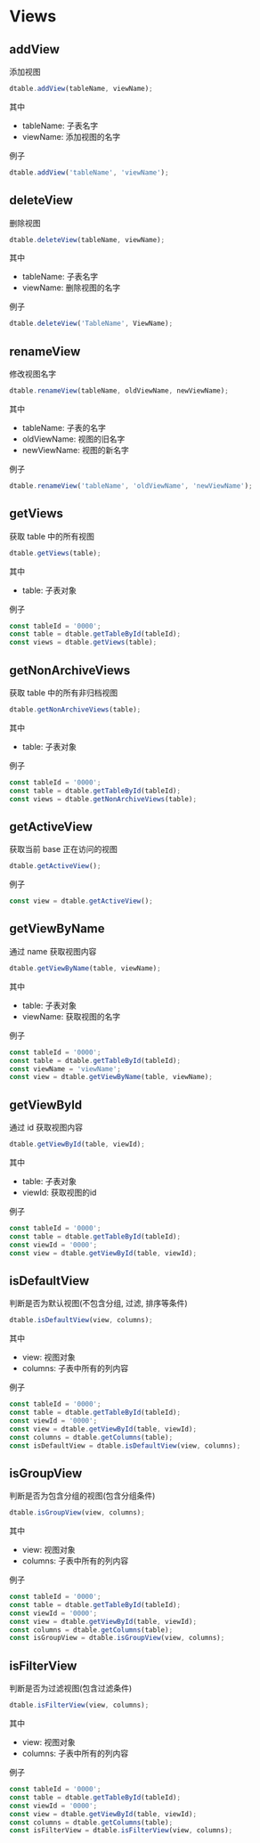 # Views

## addView

添加视图

```javascript
dtable.addView(tableName, viewName);
```

其中

* tableName: 子表名字
* viewName: 添加视图的名字

例子

```javascript
dtable.addView('tableName', 'viewName');
```

## deleteView

删除视图

```javascript
dtable.deleteView(tableName, viewName);
```

其中

* tableName: 子表名字
* viewName: 删除视图的名字

例子

```javascript
dtable.deleteView('TableName', ViewName);
```

## renameView

修改视图名字

```javascript
dtable.renameView(tableName, oldViewName, newViewName);
```

其中

* tableName: 子表的名字
* oldViewName: 视图的旧名字
* newViewName: 视图的新名字

例子

```javascript
dtable.renameView('tableName', 'oldViewName', 'newViewName');
```

## getViews

获取 table 中的所有视图

```javascript
dtable.getViews(table);
```

其中

* table: 子表对象

例子

```javascript
const tableId = '0000';
const table = dtable.getTableById(tableId);
const views = dtable.getViews(table);
```

## getNonArchiveViews

获取 table 中的所有非归档视图

```javascript
dtable.getNonArchiveViews(table);
```

其中

* table: 子表对象

例子

```javascript
const tableId = '0000';
const table = dtable.getTableById(tableId);
const views = dtable.getNonArchiveViews(table);
```

## getActiveView

获取当前 base 正在访问的视图

```javascript
dtable.getActiveView();
```

例子

```javascript
const view = dtable.getActiveView();
```

## getViewByName

通过 name 获取视图内容

```javascript
dtable.getViewByName(table, viewName);
```

其中

* table: 子表对象
* viewName: 获取视图的名字

例子

```javascript
const tableId = '0000';
const table = dtable.getTableById(tableId);
const viewName = 'viewName';
const view = dtable.getViewByName(table, viewName);
```

## getViewById

通过 id 获取视图内容

```javascript
dtable.getViewById(table, viewId);
```

其中

* table: 子表对象
* viewId: 获取视图的id

例子

```javascript
const tableId = '0000';
const table = dtable.getTableById(tableId);
const viewId = '0000';
const view = dtable.getViewById(table, viewId);
```

## isDefaultView

判断是否为默认视图(不包含分组, 过滤, 排序等条件)

```javascript
dtable.isDefaultView(view, columns);
```

其中

* view: 视图对象
* columns: 子表中所有的列内容

例子

```javascript
const tableId = '0000';
const table = dtable.getTableById(tableId);
const viewId = '0000';
const view = dtable.getViewById(table, viewId);
const columns = dtable.getColumns(table);
const isDefaultView = dtable.isDefaultView(view, columns);
```

## isGroupView

判断是否为包含分组的视图(包含分组条件)

```javascript
dtable.isGroupView(view, columns);
```

其中

* view: 视图对象
* columns: 子表中所有的列内容

例子

```javascript
const tableId = '0000';
const table = dtable.getTableById(tableId);
const viewId = '0000';
const view = dtable.getViewById(table, viewId);
const columns = dtable.getColumns(table);
const isGroupView = dtable.isGroupView(view, columns);
```

## isFilterView

判断是否为过滤视图(包含过滤条件)

```javascript
dtable.isFilterView(view, columns);
```

其中

* view: 视图对象
* columns: 子表中所有的列内容

例子

```javascript
const tableId = '0000';
const table = dtable.getTableById(tableId);
const viewId = '0000';
const view = dtable.getViewById(table, viewId);
const columns = dtable.getColumns(table);
const isFilterView = dtable.isFilterView(view, columns);
```
